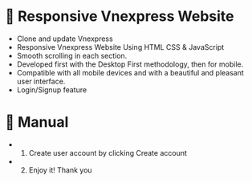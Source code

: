 # ️🛫 Responsive Vnexpress Website

- Clone and update Vnexpress
- Responsive Vnexpress Website Using HTML CSS & JavaScript
- Smooth scrolling in each section.
- Developed first with the Desktop First methodology, then for mobile.
- Compatible with all mobile devices and with a beautiful and pleasant user interface.
- Login/Signup feature

# ️🛫 Manual
- 1. Create user account by clicking Create account
- 2. Enjoy it! Thank you
